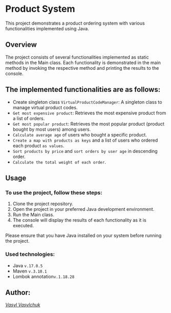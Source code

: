 # Product System

This project demonstrates a product ordering system with various functionalities implemented using Java.

## Overview
The project consists of several functionalities implemented as static methods in the Main class. Each functionality is demonstrated in the main method by invoking the respective method and printing the results to the console.

## The implemented functionalities are as follows:
* Create singleton class `VirtualProductCodeManager`: A singleton class to manage virtual product codes.
* `Get most expensive product`: Retrieves the most expensive product from a list of orders.
* `Get most popular product`: Retrieves the most popular product (product bought by most users) among users.
* `Calculate average age` of users who bought a specific product.
* `Create a map with products as keys` and a list of users who ordered each product `as values`.
* `Sort products by price` and `sort orders by user age` in descending order.
* `Calculate the total weight of each order`.

## Usage
### To use the project, follow these steps:
1. Clone the project repository.
2. Open the project in your preferred Java development environment.
3. Run the Main class.
4. The console will display the results of each functionality as it is executed.

Please ensure that you have Java installed on your system before running the project.

### Used technologies:
* Java `v.17.0.5`
* Maven `v.3.10.1`
* Lombok annotation`v.1.18.28`

## Author:
[_Vasyl Vasylchuk_](https://www.linkedin.com/in/vasyl-vasylchuk-632303273/)